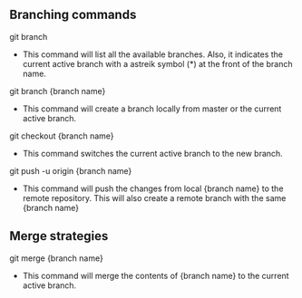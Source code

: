 ## Branching commands

git branch
- This command will list all the available branches. Also, it indicates the current active branch with a astreik symbol (*) at the front of the branch name.

git branch {branch name}
- This command will create a branch locally from master or the current active branch.

git checkout {branch name}
- This command switches the current active branch to the new branch.

git push -u origin {branch name}
- This command will push the changes from local {branch name} to the remote repository. This will also create a remote branch with the same {branch name}

## Merge strategies

git merge {branch name}
- This command will merge the contents of {branch name} to the current active branch.